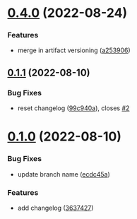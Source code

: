 # [0.4.0](https://github.com/Danie898/greetings-ci/compare/v0.1.1...v0.4.0) (2022-08-24)


### Features

* merge in artifact versioning ([a253906](https://github.com/Danie898/greetings-ci/commit/a253906347a1c6f99ba83d76ee68a468778e8b1b))



## [0.1.1](https://github.com/Danie898/greetings-ci/compare/v0.1.0...v0.1.1) (2022-08-10)


### Bug Fixes

* reset changelog ([99c940a](https://github.com/Danie898/greetings-ci/commit/99c940ace2344cc9ef6cb9dc6bf99e381e582b00)), closes [#2](https://github.com/Danie898/greetings-ci/issues/2)



# [0.1.0](https://github.com/Danie898/greetings-ci/compare/3637427dfacc7d3ff5686484a1544635fb04bcc0...v0.1.0) (2022-08-10)


### Bug Fixes

* update branch name ([ecdc45a](https://github.com/Danie898/greetings-ci/commit/ecdc45ac80bf6b6cf26ba8be19a28241a6cdad1b))


### Features

* add changelog ([3637427](https://github.com/Danie898/greetings-ci/commit/3637427dfacc7d3ff5686484a1544635fb04bcc0))



